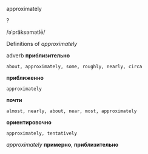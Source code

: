 approximately

?

/əˈpräksəmətlē/

Definitions of _approximately_

adverb
**приблизительно**

    about, approximately, some, roughly, nearly, circa
**приближенно**

    approximately
**почти**

    almost, nearly, about, near, most, approximately
**ориентировочно**

    approximately, tentatively

_approximately_
**примерно**, **приблизительно**